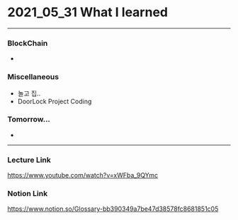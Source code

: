 # 2021_05_31 What I learned

-----

### BlockChain

*

### Miscellaneous

* 놀고 집.. 
* DoorLock Project Coding

### Tomorrow...

* 

-----

### Lecture Link

<https://www.youtube.com/watch?v=xWFba_9QYmc>

### Notion Link

<https://www.notion.so/Glossary-bb390349a7be47d38578fc8681851c05>